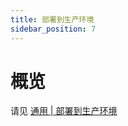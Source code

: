 ```yaml
---
title: 部署到生产环境
sidebar_position: 7
---
```


# 概览

请见 [通用 | 部署到生产环境](https://nitwikit.8aka.org/process/deploy)
